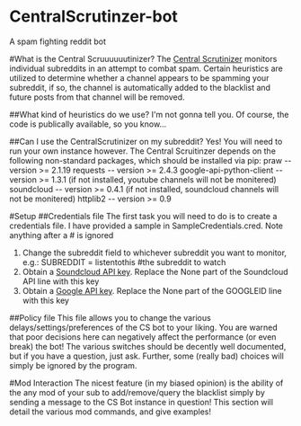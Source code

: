 CentralScrutinzer-bot
=====================

A spam fighting reddit bot


#What is the Central Scruuuuuutinizer?
The [Central Scrutinizer](https://www.youtube.com/watch?v=ljnT49jU9vM) monitors individual subreddits in an attempt to combat spam.
Certain heuristics are utilized to determine whether a channel appears to be spamming your subreddit, if so, the channel is automatically added to the blacklist and future posts from that channel will be removed.


##What kind of heuristics do we use?
I'm not gonna tell you.  Of course, the code is publically available, so you know...

##Can I use the CentralScrutinizer on my subreddit?
Yes!  You will need to run your own instance however.  The Central Scruitinzer depends on the following non-standard packages, which should be installed via pip:
praw -- version >= 2.1.19
requests -- version >= 2.4.3
google-api-python-client -- version >= 1.3.1 (if not installed, youtube channels will not be monitered)
soundcloud -- version >= 0.4.1 (if not installed, soundcloud channels will not be monitered)
httplib2 -- version >= 0.9

#Setup
##Credentials file
The first task you will need to do is to create a credentials file.  I have provided a sample in SampleCredentials.cred.  Note anything after a # is ignored
1.  Change the subreddit field to whichever subreddit you want to monitor, e.g.:
	SUBREDDIT = listentothis #the subreddit to watch
2.  Obtain a [Soundcloud API key](https://developers.soundcloud.com/).  Replace the None part of the Soundcloud API line with this key
3.  Obtain a [Google API key](https://developers.google.com/youtube/v3/getting-started).  Replace the None part of the GOOGLEID line with this key

##Policy file
This file allows you to change the various delays/settings/preferences of the CS bot to your liking.  You are warned that poor decisions here can negatively affect the performance (or even break) the bot!
The various switches should be decently well documented, but if you have a question, just ask.  Further, some (really bad) choices will simply be ignored by the program.

#Mod Interaction
The nicest feature (in my biased opinion) is the ability of the any mod of your sub to add/remove/query the blacklist simply by sending a message to the CS Bot instance in question!
This section will detail the various mod commands, and give examples!